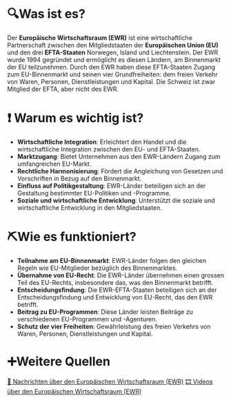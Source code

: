 # 🔍Was ist es?
Der **Europäische Wirtschaftsraum (EWR)** ist eine wirtschaftliche Partnerschaft zwischen den Mitgliedstaaten der **Europäischen Union (EU)** und den drei **EFTA-Staaten** Norwegen, Island und Liechtenstein. Der EWR wurde 1994 gegründet und ermöglicht es diesen Ländern, am Binnenmarkt der EU teilzunehmen. Durch den EWR haben diese EFTA-Staaten Zugang zum EU-Binnenmarkt und seinen vier Grundfreiheiten: dem freien Verkehr von Waren, Personen, Dienstleistungen und Kapital. Die Schweiz ist zwar Mitglied der EFTA, aber nicht des EWR.

# ❗ Warum es wichtig ist?
- **Wirtschaftliche Integration**: Erleichtert den Handel und die wirtschaftliche Integration zwischen den EU- und EFTA-Staaten.
- **Marktzugang**: Bietet Unternehmen aus den EWR-Ländern Zugang zum umfangreichen EU-Markt.
- **Rechtliche Harmonisierung**: Fördert die Angleichung von Gesetzen und Vorschriften in Bezug auf den Binnenmarkt.
- **Einfluss auf Politikgestaltung**: EWR-Länder beteiligen sich an der Gestaltung bestimmter EU-Politiken und -Programme.
- **Soziale und wirtschaftliche Entwicklung**: Unterstützt die soziale und wirtschaftliche Entwicklung in den Mitgliedstaaten.

# ⛏Wie es funktioniert?
- **Teilnahme am EU-Binnenmarkt**: EWR-Länder folgen den gleichen Regeln wie EU-Mitglieder bezüglich des Binnenmarktes.
- **Übernahme von EU-Recht**: Die EWR-Länder übernehmen einen grossen Teil des EU-Rechts, insbesondere das, was den Binnenmarkt betrifft.
- **Entscheidungsfindung**: Die EWR-EFTA-Staaten beteiligen sich an der Entscheidungsfindung und Entwicklung von EU-Recht, das den EWR betrifft.
- **Beitrag zu EU-Programmen**: Diese Länder leisten Beiträge zu verschiedenen EU-Programmen und -Agenturen.
- **Schutz der vier Freiheiten**: Gewährleistung des freien Verkehrs von Waren, Personen, Dienstleistungen und Kapital.

# ➕Weitere Quellen
[📄 Nachrichten über den Europäischen Wirtschaftsraum (EWR)](https://www.google.com/search?q=Europ%C3%A4ischer+Wirtschaftsraum&tbm=nws)
[🎞 Videos über den Europäischen Wirtschaftsraum (EWR)](https://www.google.com/search?q=Europ%C3%A4ischer+Wirtschaftsraum&tbm=vid)